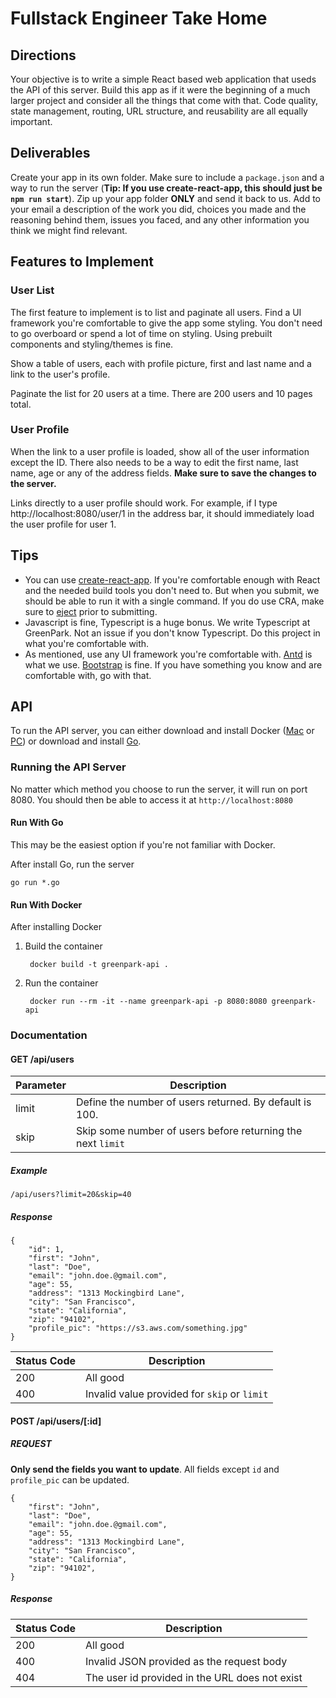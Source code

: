 # Fullstack Engineer Take Home
## Directions
Your objective is to write a simple React based web application that useds the API of this server. Build this app as if it were the beginning of a much larger project and consider all the things that come with that. Code quality, state management, routing, URL structure, and reusability are all equally important.

## Deliverables
Create your app in its own folder. Make sure to include a `package.json` and a way to run the server (**Tip: If you use create-react-app, this should just be `npm run start`**). Zip up your app folder **ONLY** and send it back to us. Add to your email a description of the work you did, choices you made and the reasoning behind them, issues you faced, and any other information you think we might find relevant.

## Features to Implement

### User List
The first feature to implement is to list and paginate all users. Find a UI framework you're comfortable to give the app some styling. You don't need to go overboard or spend a lot of time on styling. Using prebuilt components and styling/themes is fine.

Show a table of users, each with profile picture, first and last name and a link to the user's profile.

Paginate the list for 20 users at a time. There are 200 users and 10 pages total.

### User Profile
When the link to a user profile is loaded, show all of the user information except the ID. There also needs to be a way to edit the first name, last name, age or any of the address fields. **Make sure to save the changes to the server.**

Links directly to a user profile should work. For example, if I type http://localhost:8080/user/1 in the address bar, it should immediately load the user profile for user 1.

## Tips
- You can use [create-react-app](https://create-react-app.dev/). If you're comfortable enough with React and the needed build tools you don't need to. But when you submit, we should be able to run it with a single command. If you do use CRA, make sure to [eject](https://create-react-app.dev/docs/available-scripts#npm-run-eject) prior to submitting.
- Javascript is fine, Typescript is a huge bonus. We write Typescript at GreenPark. Not an issue if you don't know Typescript. Do this project in what you're comfortable with.
- As mentioned, use any UI framework you're comfortable with. [Antd](https://ant.design) is what we use. [Bootstrap](https://getbootstrap.com/) is fine. If you have something you know and are comfortable with, go with that.

## API
To run the API server, you can either download and install Docker ([Mac](https://docs.docker.com/docker-for-mac/install/) or [PC](https://docs.docker.com/docker-for-windows/install/)) or download and install [Go](https://golang.org/dl/).

### Running the API Server
No matter which method you choose to run the server, it will run on port 8080. You should then be able to access it at `http://localhost:8080`

#### Run With Go
This may be the easiest option if you're not familiar with Docker.

After install Go, run the server

    go run *.go

#### Run With Docker
After installing Docker
1. Build the container

        docker build -t greenpark-api .
2. Run the container

        docker run --rm -it --name greenpark-api -p 8080:8080 greenpark-api

### Documentation

#### GET /api/users
| Parameter | Description |
|---|---|
| limit | Define the number of users returned. By default is 100. |
| skip | Skip some number of users before returning the next `limit` |

##### Example
    /api/users?limit=20&skip=40

##### Response
    {
        "id": 1,
        "first": "John",
        "last": "Doe",
        "email": "john.doe.@gmail.com",
        "age": 55,
        "address": "1313 Mockingbird Lane",
        "city": "San Francisco",
        "state": "California",
        "zip": "94102",
        "profile_pic": "https://s3.aws.com/something.jpg"
    }

| Status Code | Description |
|---|---|
| 200 | All good |
| 400 | Invalid value provided for `skip` or `limit` |

#### POST /api/users/[:id]
##### REQUEST
**Only send the fields you want to update**. All fields except `id` and `profile_pic` can be updated.

    {
        "first": "John",
        "last": "Doe",
        "email": "john.doe.@gmail.com",
        "age": 55,
        "address": "1313 Mockingbird Lane",
        "city": "San Francisco",
        "state": "California",
        "zip": "94102",
    }

##### Response
| Status Code | Description |
|---|---|
| 200 | All good |
| 400 | Invalid JSON provided as the request body |
| 404 | The user id provided in the URL does not exist |
